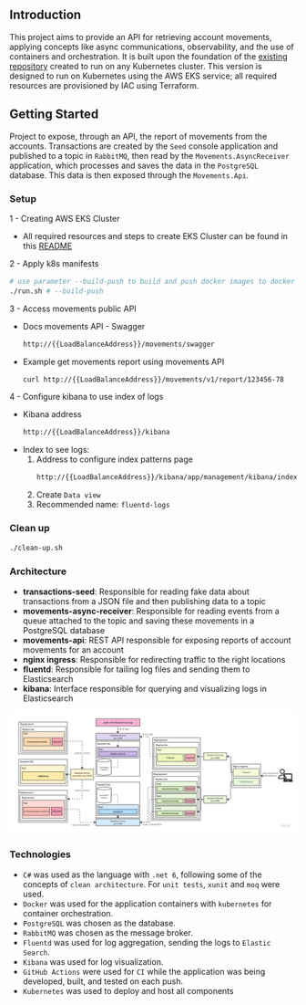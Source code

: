 ## Introduction

This project aims to provide an API for retrieving account movements, applying concepts like async communications, observability, and the use of containers and orchestration. It is built upon the foundation of the [existing repository](https://github.com/matheus-oliveira-andrade/transactions-k8s)  created to run on any Kubernetes cluster. This version is designed to run on Kubernetes using the AWS EKS service; all required resources are provisioned by IAC using Terraform.

## Getting Started

Project to expose, through an API, the report of movements from the accounts. Transactions are created by the `Seed` console application and published to a topic in `RabbitMQ`, then read by the `Movements.AsyncReceiver` application, which processes and saves the data in the `PostgreSQL` database. This data is then exposed through the `Movements.Api`.

### Setup

1 - Creating AWS EKS Cluster
  - All required resources and steps to create EKS Cluster can be found in this [README](/infra/README.md)

2 - Apply k8s manifests
   ```bash
   # use parameter --build-push to build and push docker images to docker hub
   ./run.sh # --build-push
   ```

3 - Access movements public API 
   - Docs movements API - Swagger
     ```bash
     http://{{LoadBalanceAddress}}/movements/swagger
     ```
   - Example get movements report using movements API
     ```bash
     curl http://{{LoadBalanceAddress}}/movements/v1/report/123456-78
     ```

4 - Configure kibana to use index of logs
   - Kibana address
     ```bash
     http://{{LoadBalanceAddress}}/kibana
     ```
   - Index to see logs:
       1. Address to configure index patterns page
          ```bash
          http://{{LoadBalanceAddress}}/kibana/app/management/kibana/indexPatterns
          ```
       2. Create `Data view`
       3. Recommended name: `fluentd-logs` 

### Clean up
   ```bash
   ./clean-up.sh
   ```

### Architecture

- **transactions-seed**: Responsible for reading fake data about transactions from a JSON file and then publishing data to a topic
- **movements-async-receiver**: Responsible for reading events from a queue attached to the topic and saving these movements in a PostgreSQL database
- **movements-api**: REST API responsible for exposing reports of account movements for an account
- **nginx ingress**:  Responsible for redirecting traffic to the right locations
- **fluentd**: Responsible for tailing log files and sending them to Elasticsearch
- **kibana**: Interface responsible for querying and visualizing logs in Elasticsearch

![architecture](docs/architecture.png)

### Technologies

- `C#` was used as the language with `.net 6`, following some of the concepts of `clean architecture`. For `unit tests`, `xunit` and `moq` were used.
- `Docker` was used for the application containers with `kubernetes` for container orchestration.
- `PostgreSQL` was chosen as the database.
- `RabbitMQ` was chosen as the message broker.
- `Fluentd` was used for log aggregation, sending the logs to `Elastic Search`.
- `Kibana` was used for log visualization.
- `GitHub Actions` were used for `CI` while the application was being developed, built, and tested on each push.
- `Kubernetes` was used to deploy and host all components


